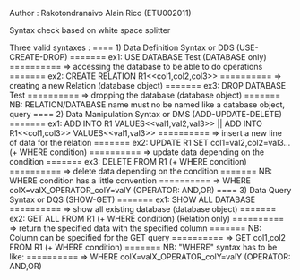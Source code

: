 Author : Rakotondranaivo Alain Rico (ETU002011)

Syntax check based on white space splitter

Three valid syntaxes :
==== 1) Data Definition Syntax or DDS (USE-CREATE-DROP)
======= ex1: USE DATABASE Test (DATABASE only)
========== => accessing the database to be able to do operations
======= ex2: CREATE RELATION R1<<col1,col2,col3>>
========== => creating a new Relation (database object)
======= ex3: DROP DATABASE Test
========== => dropping the database (database object)
======= NB: RELATION/DATABASE name must no be named like a database object, query
==== 2) Data Manipulation Syntax or DMS (ADD-UPDATE-DELETE)
======= ex1: ADD INTO R1 VALUES<<val1,val2,val3>> || ADD INTO R1<<col1,col3>> VALUES<<val1,val3>>
========== => insert a new line of data for the relation
======= ex2: UPDATE R1 SET col1=val2,col2=val3... (+ WHERE condition)
========== => update data depending on the condition
======= ex3: DELETE FROM R1 (+ WHERE condition)
========== => delete data depending on the condition
======= NB: WHERE condition has a little convention
========== => WHERE colX=valX_OPERATOR_colY=valY (OPERATOR: AND,OR)
==== 3) Data Query Syntax or DQS (SHOW-GET)
======= ex1: SHOW ALL DATABASE
========== => show all existing database (database object)
======= ex2: GET ALL FROM R1 (+ WHERE condition) (Relation only)
========== => return the specified data with the specified column
======= NB: Column can be specified for the GET query
========== => GET col1,col2 FROM R1 (+ WHERE condition)
======= NB: "WHERE" syntax has to be like:
========== => WHERE colX=valX_OPERATOR_colY=valY (OPERATOR: AND,OR)
